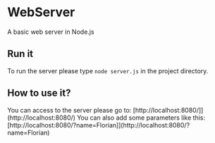 # WebServer
A basic web server in Node.js

## Run it
To run the server please type `node server.js` in the project directory.

## How to use it?
You can access to the server please go to: [http://localhost:8080/]](http://localhost:8080/)
You can also add some parameters like this: [http://localhost:8080/?name=Florian]](http://localhost:8080/?name=Florian)